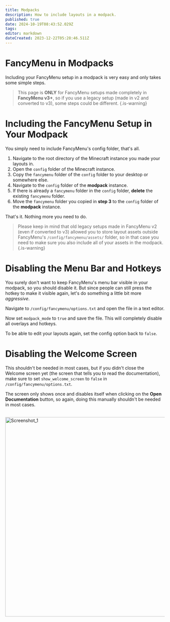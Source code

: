 ```yaml
---
title: Modpacks
description: How to include layouts in a modpack.
published: true
date: 2024-10-19T08:43:52.029Z
tags: 
editor: markdown
dateCreated: 2023-12-22T05:28:46.511Z
---
```


# FancyMenu in Modpacks

Including your FancyMenu setup in a modpack is very easy and only takes some simple steps.

> This page is **ONLY** for FancyMenu setups made completely in **FancyMenu v3+**, so if you use a legacy setup (made in v2 and converted to v3), some steps could be different.
{.is-warning}

# Including the FancyMenu Setup in Your Modpack

You simply need to include FancyMenu's config folder, that's all.

1. Navigate to the root directory of the Minecraft instance you made your layouts in.
2. Open the `config` folder of the Minecraft instance.
3. Copy the `fancymenu` folder of the `config` folder to your desktop or somewhere else.
4. Navigate to the `config` folder of the **modpack** instance.
5. If there is already a `fancymenu` folder in the `config` folder, **delete** the existing `fancymenu` folder.
6. Move the `fancymenu` folder you copied in **step 3** to the `config` folder of the **modpack** instance.

That's it. Nothing more you need to do.

> Please keep in mind that old legacy setups made in FancyMenu v2 (even if converted to v3) allowed you to store layout assets outside FancyMenu's `/config/fancymenu/assets/` folder, so in that case you need to make sure you also include all of your assets in the modpack.
{.is-warning}

# Disabling the Menu Bar and Hotkeys

You surely don't want to keep FancyMenu's menu bar visible in your modpack, so you should disable it. But since people can still press the hotkey to make it visible again, let's do something a little bit more *aggressive*.

Navigate to `/config/fancymenu/options.txt` and open the file in a text editor.

Now set `modpack_mode` to `true` and save the file.
This will completely disable all overlays and hotkeys.

To be able to edit your layouts again, set the config option back to `false`.

# Disabling the Welcome Screen

This shouldn't be needed in most cases, but if you didn't close the Welcome screen yet (the screen that tells you to read the documentation), make sure to set `show_welcome_screen` to `false` in `/config/fancymenu/options.txt`.

The screen only shows once and disables itself when clicking on the **Open Documentation** button, so again, doing this manually shouldn't be needed in most cases.

<br>
<img width="630" alt="Screenshot_1" src="https://github.com/user-attachments/assets/4383b39f-f55a-4eb8-8142-34a425474bb3">
